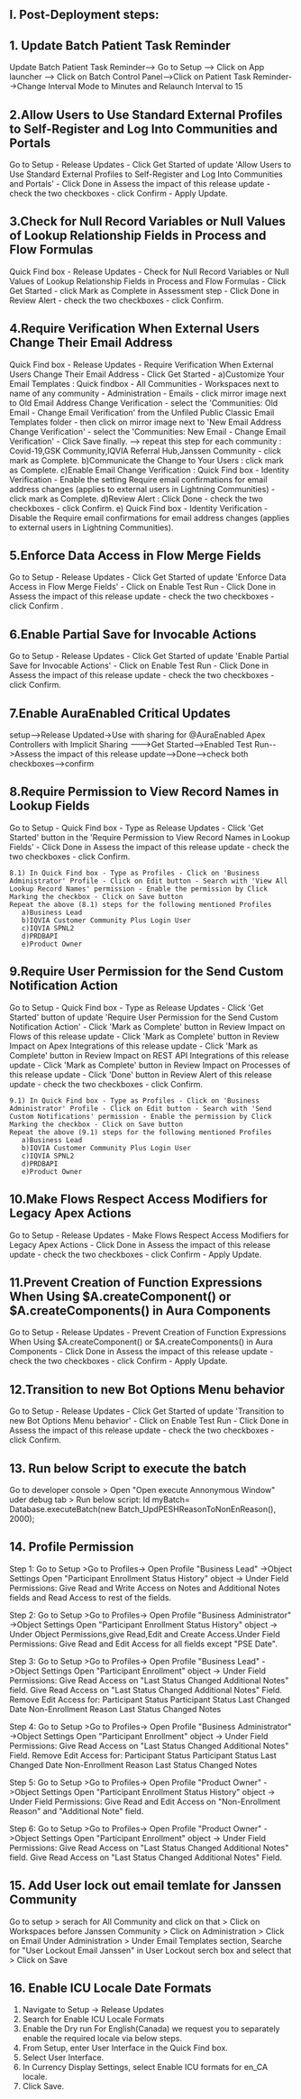 ## I. Post-Deployment steps:

## 1. Update Batch Patient Task Reminder

Update Batch Patient Task Reminder--> Go to Setup --> Click on App launcher --> Click on Batch Control Panel-->Click on Patient Task Reminder-->Change Interval Mode to Minutes and Relaunch Interval to 15

## 2.Allow Users to Use Standard External Profiles to Self-Register and Log Into Communities and Portals

Go to Setup - Release Updates - Click Get Started of update 'Allow Users to Use Standard External Profiles to Self-Register and Log Into Communities and Portals' - Click Done in Assess the impact of this release update - check the two checkboxes - click Confirm - Apply Update.

## 3.Check for Null Record Variables or Null Values of Lookup Relationship Fields in Process and Flow Formulas

Quick Find box - Release Updates - Check for Null Record Variables or Null Values of Lookup Relationship Fields in Process and Flow Formulas - Click Get Started - click Mark as Complete in Assessment step - Click Done in Review Alert - check the two checkboxes - click Confirm.

## 4.Require Verification When External Users Change Their Email Address

Quick Find box - Release Updates - Require Verification When External Users Change Their Email Address - Click Get Started -
a)Customize Your Email Templates : Quick findbox - All Communities - Workspaces next to name of any community - Administration - Emails - click mirror image next to Old Email Address Change Verification - select the 'Communities: Old Email - Change Email Verification' from the Unfiled Public Classic Email Templates folder - then click on mirror image next to 'New Email Address Change Verification' - select the 'Communities: New Email - Change Email Verification' - Click Save finally. --> repeat this step for each community : Covid-19,GSK Community,IQVIA Referral Hub,Janssen Community - click mark as Complete.
b)Communicate the Change to Your Users : click mark as Complete.
c)Enable Email Change Verification : Quick Find box - Identity Verification - Enable the setting Require email confirmations for email address changes (applies to external users in Lightning Communities) - click mark as Complete.
d)Review Alert : Click Done - check the two checkboxes - click Confirm.
e) Quick Find box - Identity Verification - Disable the Require email confirmations for email address changes (applies to external users in Lightning Communities).

## 5.Enforce Data Access in Flow Merge Fields

Go to Setup - Release Updates - Click Get Started of update 'Enforce Data Access in Flow Merge Fields' - Click on Enable Test Run - Click Done in Assess the impact of this release update - check the two checkboxes - click Confirm .

## 6.Enable Partial Save for Invocable Actions

Go to Setup - Release Updates - Click Get Started of update 'Enable Partial Save for Invocable Actions' - Click on Enable Test Run - Click Done in Assess the impact of this release update - check the two checkboxes - click Confirm.

## 7.Enable AuraEnabled Critical Updates

setup-->Release Updated->Use with sharing for @AuraEnabled Apex Controllers with Implicit Sharing
--->Get Started-->Enabled Test Run-->Assess the impact of this release update-->Done-->check both checkboxes-->confirm

## 8.Require Permission to View Record Names in Lookup Fields

Go to Setup - Quick Find box - Type as Release Updates - Click 'Get Started' button in the 'Require Permission to View Record Names in Lookup Fields' - Click Done in Assess the impact of this release update - check the two checkboxes - click Confirm.
    
	8.1) In Quick Find box - Type as Profiles - Click on 'Business Administrator' Profile - Click on Edit button - Search with 'View All Lookup Record Names' permission - Enable the permission by Click Marking the checkbox - Click on Save button
	Repeat the above (8.1) steps for the following mentioned Profiles 
	   a)Business Lead
	   b)IQVIA Customer Community Plus Login User
	   c)IQVIA SPNL2
	   d)PRDBAPI
	   e)Product Owner
	   	   
## 9.Require User Permission for the Send Custom Notification Action

Go to Setup - Quick Find box - Type as Release Updates - Click 'Get Started' button of update 'Require User Permission for the Send Custom Notification Action' - Click 'Mark as Complete' button in Review Impact on Flows of this release update - Click 'Mark as Complete' button in Review Impact on Apex Integrations of this release update - Click 'Mark as Complete' button in Review Impact on REST API Integrations of this release update - Click 'Mark as Complete' button in Review Impact on Processes of this release update - Click 'Done' button in Review Alert of this release update - check the two checkboxes - click Confirm.

    9.1) In Quick Find box - Type as Profiles - Click on 'Business Administrator' Profile - Click on Edit button - Search with 'Send Custom Notifications' permission - Enable the permission by Click Marking the checkbox - Click on Save button
	Repeat the above (9.1) steps for the following mentioned Profiles 
	   a)Business Lead
	   b)IQVIA Customer Community Plus Login User
	   c)IQVIA SPNL2
	   d)PRDBAPI
	   e)Product Owner

## 10.Make Flows Respect Access Modifiers for Legacy Apex Actions

Go to Setup - Release Updates - Make Flows Respect Access Modifiers for Legacy Apex Actions - Click Done in Assess the impact of this release update - check the two checkboxes - click Confirm - Apply Update.

## 11.Prevent Creation of Function Expressions When Using $A.createComponent() or $A.createComponents() in Aura Components

Go to Setup - Release Updates - Prevent Creation of Function Expressions When Using $A.createComponent() or $A.createComponents() in Aura Components - Click Done in Assess the impact of this release update - check the two checkboxes - click Confirm - Apply Update.

## 12.Transition to new Bot Options Menu behavior

Go to Setup - Release Updates - Click Get Started of update 'Transition to new Bot Options Menu behavior' - Click on Enable Test Run - Click Done in Assess the impact of this release update - check the two checkboxes - click Confirm. 

## 13. Run below Script to execute the batch
 Go to developer console > Open "Open execute Annonymous Window" uder debug tab > Run below script:
 Id myBatch= Database.executeBatch(new Batch_UpdPESHReasonToNonEnReason(), 2000);
## 14. Profile Permission
Step 1: Go to Setup >Go to Profiles-> Open Profile "Business Lead" ->Object Settings Open "Participant Enrollment Status History" object ->  Under Field Permissions: Give Read and Write Access on Notes and Additional Notes fields and Read Access to rest of the fields.

Step 2: Go to Setup >Go to Profiles-> Open Profile "Business Administrator" ->Object Settings Open "Participant Enrollment Status History" object -> Under Object Permissions,give Read,Edit and Create Access.Under Field Permissions: Give Read and Edit Access for all fields except "PSE Date". 

Step 3: Go to Setup >Go to Profiles-> Open Profile "Business Lead" ->Object Settings Open "Participant Enrollment" object ->  Under Field Permissions: Give Read Access on "Last Status Changed Additional Notes" field.
Give Read Access on "Last Status Changed Additional Notes" Field.
Remove Edit Access for:
Participant Status
Participant Status Last Changed Date
Non-Enrollment Reason
Last Status Changed Notes 

Step 4: Go to Setup >Go to Profiles-> Open Profile "Business Administrator" ->Object Settings Open "Participant Enrollment" object ->  Under Field Permissions: 
Give Read Access on "Last Status Changed Additional Notes" Field.
Remove Edit Access for:
Participant Status
Participant Status Last Changed Date
Non-Enrollment Reason
Last Status Changed Notes 

Step 5: Go to Setup >Go to Profiles-> Open Profile "Product Owner" ->Object Settings Open "Participant Enrollment Status History" object ->  Under Field Permissions: Give Read and Edit Access on "Non-Enrollment Reason" and "Additional Note" field.

Step 6: Go to Setup >Go to Profiles-> Open Profile "Product Owner" ->Object Settings Open "Participant Enrollment" object ->  Under Field Permissions: Give Read Access on "Last Status Changed Additional Notes" field.
Give Read Access on "Last Status Changed Additional Notes" Field.

## 15. Add User lock out email temlate for Janssen Community
Go to setup > serach for All Community and click on that > Click on  Workspaces before Janssen Community > Click on Administration > Click on Email Under Administration > Under Email Templates section,  Searche for "User Lockout Email Janssen" in User Lockout serch box and select that > Click on Save	

## 16. Enable ICU Locale Date Formats
1.	Navigate to Setup -> Release Updates
2.	Search for Enable ICU Locale Formats
3.	Enable the Dry run
For English(Canada) we request you to separately enable the required locale via below steps. 
1.	From Setup, enter User Interface in the Quick Find box.
2.	Select User Interface.
3.	In Currency Display Settings, select Enable ICU formats for en_CA locale.
4.	Click Save.
